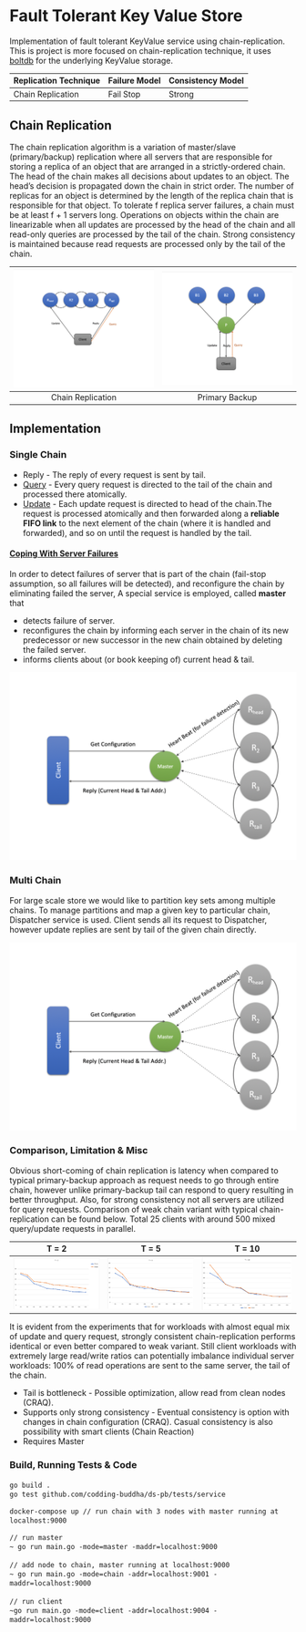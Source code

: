 # Fault Tolerant Key Value Store
Implementation of fault tolerant  KeyValue service using chain-replication. 
This is project is more focused on chain-replication technique, it uses [boltdb](https://github.com/etcd-io/bbolt) for the underlying KeyValue storage.


| Replication Technique              | Failure Model | Consistency Model                          |
|------------------------------------|---------------|--------------------------------------------|
| Chain Replication                  | Fail Stop     | Strong                                     |


## Chain Replication
The chain replication algorithm is a variation of master/slave (primary/backup)
replication where all servers that are responsible for storing a
replica of an object that are arranged in a strictly-ordered chain. The
head of the chain makes all decisions about updates to an object.
The head’s decision is propagated down the chain in strict order.
The number of replicas for an object is determined by the length
of the replica chain that is responsible for that object. To tolerate f
replica server failures, a chain must be at least f + 1 servers long.
Operations on objects within the chain are linearizable when all updates are processed by the head of the
chain and all read-only queries are processed by the tail of the
chain. Strong consistency is maintained because read requests are
processed only by the tail of the chain.



|![Chain](./docs/img/chain-replication.png#thumbnail)  |  ![Primary_Backup](./docs/img/primary-backup.png#thumbnail)|
|:---:|:---:|
| Chain Replication| Primary Backup |

## Implementation

### Single Chain

* Reply - The reply of every request is sent by tail.
* [Query](./docs/Query.md) - Every query request is directed to the tail of the chain and processed there atomically.
* [Update](./docs/Update.md) - Each update request is directed to head of the chain.The request is processed atomically and then forwarded along a **reliable FIFO link** to the next element of the chain (where it is handled and forwarded), and so on until the request is handled by the tail. 

#### [Coping With Server Failures](./docs/Failure.md)
In order to detect failures of server that is part of the chain (fail-stop assumption, so all failures will be detected), and reconfigure the chain by eliminating failed the server, A special service is employed, called **master** that
* detects failure of server.
* reconfigures the chain by informing each server in the chain of its new predecessor or new successor in the new chain obtained  by deleting the failed server.
* informs clients about (or book keeping of) current head & tail.

![SingleChain](./docs/img/single-chain.png)

### Multi Chain

For large scale store we would like to partition key sets among multiple chains. To manage partitions and map a given key to particular chain, Dispatcher service is used.
Client sends all its request to Dispatcher, however update replies are sent by tail of the given chain directly.

<img src="/docs/img/single-chain.png" width="600"/>

### Comparison, Limitation & Misc
Obvious short-coming of chain replication is latency when compared to typical primary-backup approach as request needs to go through entire chain, however unlike primary-backup tail can respond to query resulting in better throughput. Also, for strong consistency not all servers are utilized for query requests.
Comparison of weak chain variant with typical chain-replication can be found below. Total 25 clients with around 500 mixed query/update requests in parallel.

|  T = 2             |  T = 5 |  T = 10 |
:-------------------------:|:-------------------------:|:-------------------------:
|![t2](./docs/img/t2.png)| ![t5](./docs/img/t5.png)| ![t10](./docs/img/t10.png) |

It is evident from the experiments that for workloads with almost equal mix of update and query request, strongly consistent chain-replication performs identical or even better compared to weak variant.
Still client workloads with extremely large read/write ratios can potentially imbalance individual server workloads: 100% of read operations are sent to the same server, the tail of the chain.
* Tail is bottleneck - Possible optimization, allow read from  clean nodes (CRAQ).
* Supports only strong consistency - Eventual consistency is option with changes in chain configuration (CRAQ). Casual consistency is also possibility with smart clients (Chain Reaction)
* Requires Master 

### Build, Running Tests & Code
```
go build .
go test github.com/codding-buddha/ds-pb/tests/service
```
```
docker-compose up // run chain with 3 nodes with master running at localhost:9000
```
```
// run master
~ go run main.go -mode=master -maddr=localhost:9000

// add node to chain, master running at localhost:9000
~ go run main.go -mode=chain -addr=localhost:9001 -maddr=localhost:9000

// run client
~go run main.go -mode=client -addr=localhost:9004 -maddr=localhost:9000
```